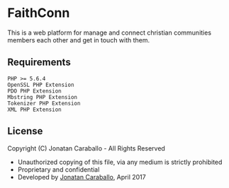# FaithConn

This is a web platform for manage and connect christian communities members each other and get in touch with them.

## Requirements

    PHP >= 5.6.4
    OpenSSL PHP Extension
    PDO PHP Extension
    Mbstring PHP Extension
    Tokenizer PHP Extension
    XML PHP Extension

## License

Copyright (C) Jonatan Caraballo - All Rights Reserved
 * Unauthorized copying of this file, via any medium is strictly prohibited
 * Proprietary and confidential
 * Developed by [Jonatan Caraballo](http://jonatancaraballo.com), April 2017

